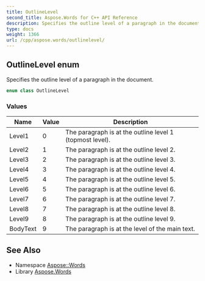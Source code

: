 ```yaml
---
title: OutlineLevel
second_title: Aspose.Words for C++ API Reference
description: Specifies the outline level of a paragraph in the document.
type: docs
weight: 1366
url: /cpp/aspose.words/outlinelevel/
---
```

## OutlineLevel enum


Specifies the outline level of a paragraph in the document.

```cpp
enum class OutlineLevel
```

### Values

| Name | Value | Description |
| --- | --- | --- |
| Level1 | 0 | The paragraph is at the outline level 1 (topmost level). |
| Level2 | 1 | The paragraph is at the outline level 2. |
| Level3 | 2 | The paragraph is at the outline level 3. |
| Level4 | 3 | The paragraph is at the outline level 4. |
| Level5 | 4 | The paragraph is at the outline level 5. |
| Level6 | 5 | The paragraph is at the outline level 6. |
| Level7 | 6 | The paragraph is at the outline level 7. |
| Level8 | 7 | The paragraph is at the outline level 8. |
| Level9 | 8 | The paragraph is at the outline level 9. |
| BodyText | 9 | The paragraph is at the level of the main text. |

## See Also

* Namespace [Aspose::Words](../)
* Library [Aspose.Words](../../)
